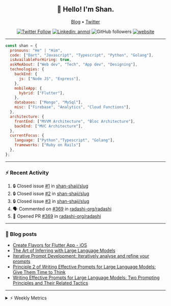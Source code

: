 <h2 align="center">👋 Hello! I'm Shan.</h2>
<p align="center">
  <a href="https://dev.to/shanshaji">Blog</a> •
  <a href="https://twitter.com/intent/follow?screen_name=shan__shaji">Twitter</a>
</p>

<p align="center"><a href="https://twitter.com/intent/follow?screen_name=shan__shaji"><img src="https://img.shields.io/twitter/follow/shan__shaji?style=flat" alt="Twitter Follow"></a>
<a href="https://www.linkedin.com/in/shan-shaji/"><img src="https://img.shields.io/badge/shan-shaji?style=flat-square&amp;logo=Linkedin&amp;logoColor=white&amp;link=https://www.linkedin.com/in/shan-shaji/" alt="Linkedin: anmol"></a>
<img src="https://img.shields.io/github/followers/shan-shaji?label=Follow&amp;style=social" alt="GitHub followers">
<a href="http://shan-shaji.github.io/"><img src="https://img.shields.io/badge/Website-46a2f1.svg?&amp;style=flat-square&amp;logo=Google-Chrome&amp;logoColor=white&amp;link=http://shan-shaji.github.io/" alt="website"></a></p>

<hr>

```javascript
const shan = {
  pronouns: "He" | "Him",
  code: ["Dart", "Javascript", "Typescript", "Python", "Golang"],
  isAvailableForHiring: true,
  askMeAbout: ["Web dev", "Tech", "App dev", "Designing"],
  technologies: {
    backEnd: {
      js: ["Node JS", "Express"],
    },
    mobileApp: {
      hybrid: ["Flutter"],
    },
    databases: ["Mongo", "MySql"],
    misc: ["Firebase", "Analytics", "Cloud Functions"],
  },
  architecture: {
    frontEnd: ["MVVM Architecture", "Bloc Architecture"],
    backEnd: ["MVC Architecture"],
  },
  currentFocus: {
    language: ["Python","Typescript", "Golang"],
    frameworks: ["Ruby on Rails"]
  },
};
```

---

### ⚡ Recent Activity

<!--START_SECTION:activity-->
1. 🔒 Closed issue [#1](https://github.com/shan-shaji/slug/issues/1) in [shan-shaji/slug](https://github.com/shan-shaji/slug)
2. 🔒 Closed issue [#2](https://github.com/shan-shaji/slug/issues/2) in [shan-shaji/slug](https://github.com/shan-shaji/slug)
3. 🔒 Closed issue [#3](https://github.com/shan-shaji/slug/issues/3) in [shan-shaji/slug](https://github.com/shan-shaji/slug)
4. 🗣 Commented on [#369](https://github.com/radashi-org/radashi/pull/369#issuecomment-2679780076) in [radashi-org/radashi](https://github.com/radashi-org/radashi)
5. 💪 Opened PR [#369](https://github.com/radashi-org/radashi/pull/369) in [radashi-org/radashi](https://github.com/radashi-org/radashi)
<!--END_SECTION:activity-->

---

### 📕 Blog posts

<!-- BLOG-POST-LIST:START -->
- [Create Flavors for Flutter App - iOS](https://dev.to/shanshaji/create-flavors-for-flutter-app-ios-fnl)
- [The Art of Inferring with Large Language Models](https://dev.to/shanshaji/the-art-of-inferring-with-large-language-models-243m)
- [Iterative Prompt Development: Iteratively analyse and refine your prompts](https://dev.to/shanshaji/iterative-prompt-development-iteratively-analyse-and-refine-your-prompts-3ibl)
- [Principle 2 of Writing Effective Prompts for Large Language Models: Give Them Time to Think](https://dev.to/shanshaji/principle-2-of-writing-effective-prompts-for-large-language-models-give-them-time-to-think-25j3)
- [Writing Effective Prompts for Large Language Models: Two Prompting Principles and Their Related Tactics](https://dev.to/shanshaji/writing-effective-prompts-for-large-language-models-two-prompting-principles-and-their-related-tactics-151a)
<!-- BLOG-POST-LIST:END -->

<hr>
<details>
    <summary>⚡ Weekly Metrics</summary>
    <p>
    
<!--START_SECTION:waka-->
![Code Time](http://img.shields.io/badge/Code%20Time-2%2C906%20hrs%2025%20mins-blue)

![Profile Views](http://img.shields.io/badge/Profile%20Views-0-blue)

**🐱 My GitHub Data** 

> 📦 ? Used in GitHub's Storage 
 > 
> 🏆 44 Contributions in the Year 2025
 > 
> 💼 Opted to Hire
 > 
> 📜 113 Public Repositories 
 > 
> 🔑 0 Private Repositories 
 > 
**I'm an Early 🐤** 

```text
🌞 Morning                8022 commits        █████░░░░░░░░░░░░░░░░░░░░   21.88 % 
🌆 Daytime                14475 commits       ██████████░░░░░░░░░░░░░░░   39.47 % 
🌃 Evening                12945 commits       █████████░░░░░░░░░░░░░░░░   35.30 % 
🌙 Night                  1227 commits        █░░░░░░░░░░░░░░░░░░░░░░░░   03.35 % 
```
📅 **I'm Most Productive on Thursday** 

```text
Monday                   4747 commits        ███░░░░░░░░░░░░░░░░░░░░░░   12.95 % 
Tuesday                  5758 commits        ████░░░░░░░░░░░░░░░░░░░░░   15.70 % 
Wednesday                5456 commits        ████░░░░░░░░░░░░░░░░░░░░░   14.88 % 
Thursday                 8249 commits        ██████░░░░░░░░░░░░░░░░░░░   22.50 % 
Friday                   5322 commits        ████░░░░░░░░░░░░░░░░░░░░░   14.51 % 
Saturday                 3114 commits        ██░░░░░░░░░░░░░░░░░░░░░░░   08.49 % 
Sunday                   4023 commits        ███░░░░░░░░░░░░░░░░░░░░░░   10.97 % 
```


📊 **This Week I Spent My Time On** 

```text
🕑︎ Time Zone: Europe/Vienna

💬 Programming Languages: 
Dart                     3 hrs 54 mins       ███████████████░░░░░░░░░░   58.42 % 
TypeScript               1 hr 47 mins        ███████░░░░░░░░░░░░░░░░░░   26.90 % 
JSON                     27 mins             ██░░░░░░░░░░░░░░░░░░░░░░░   06.82 % 
YAML                     18 mins             █░░░░░░░░░░░░░░░░░░░░░░░░   04.59 % 
Markdown                 2 mins              ░░░░░░░░░░░░░░░░░░░░░░░░░   00.68 % 

🔥 Editors: 
Android Studio           4 hrs 14 mins       ████████████████░░░░░░░░░   63.35 % 
VS Code                  2 hrs               ████████░░░░░░░░░░░░░░░░░   30.03 % 
Cursor                   26 mins             ██░░░░░░░░░░░░░░░░░░░░░░░   06.62 % 

🐱‍💻 Projects: 
mobile-b                 4 hrs 3 mins        ███████████████░░░░░░░░░░   60.61 % 
pasta-eleganza           1 hr 30 mins        ██████░░░░░░░░░░░░░░░░░░░   22.45 % 
mockup-intalian          51 mins             ███░░░░░░░░░░░░░░░░░░░░░░   12.95 % 
hotel-search             7 mins              ░░░░░░░░░░░░░░░░░░░░░░░░░   01.76 % 
pve_flutter_frontend     6 mins              ░░░░░░░░░░░░░░░░░░░░░░░░░   01.51 % 

💻 Operating System: 
Mac                      6 hrs 41 mins       █████████████████████████   100.00 % 
```

**I Mostly Code in Dart** 

```text
Dart                     40 repos            █████████░░░░░░░░░░░░░░░░   37.04 % 
JavaScript               16 repos            ████░░░░░░░░░░░░░░░░░░░░░   14.81 % 
HTML                     15 repos            ███░░░░░░░░░░░░░░░░░░░░░░   13.89 % 
TypeScript               6 repos             █░░░░░░░░░░░░░░░░░░░░░░░░   05.56 % 
R                        1 repo              ░░░░░░░░░░░░░░░░░░░░░░░░░   00.93 % 
```




 Last Updated on 19/03/2025 18:58:57 UTC
<!--END_SECTION:waka-->

</p>
 </details>
